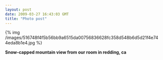 ```yaml
---
layout: post
date: 2009-03-27 16:43:03 GMT
title: "Photo post"
---
```

{% img /images/516748f4f5b56bb9a6515da00756836628fc358d548b6d5d21f4e744eda8b1e4.jpg %}

<b>Snow-capped mountain view from our room in redding, ca</b>
